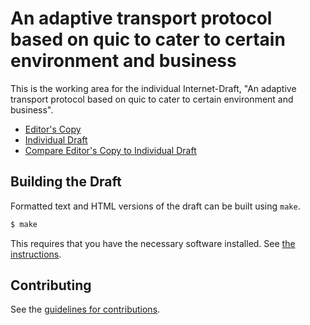 # An adaptive transport protocol based on quic to cater to certain environment and business

This is the working area for the individual Internet-Draft, "An adaptive transport protocol based on quic to cater to certain environment and business".

* [Editor's Copy](https://Lingtaonju.github.io/adaptive-quic/#go.draft-kong-adaptive-quic.html)
* [Individual Draft](https://datatracker.ietf.org/doc/html/draft-kong-adaptive-quic)
* [Compare Editor's Copy to Individual Draft](https://Lingtaonju.github.io/adaptive-quic/#go.draft-kong-adaptive-quic.diff)

## Building the Draft

Formatted text and HTML versions of the draft can be built using `make`.

```sh
$ make
```

This requires that you have the necessary software installed.  See
[the instructions](https://github.com/martinthomson/i-d-template/blob/master/doc/SETUP.md).


## Contributing

See the
[guidelines for contributions](https://github.com/Lingtaonju/adaptive-quic/blob/master/CONTRIBUTING.md).

